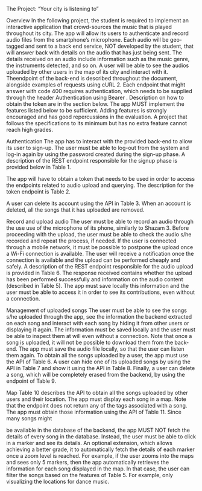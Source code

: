 The Project: “Your city is listening to”

Overview
In the following project, the student is required to implement an interactive application that crowd-sources the music that is played throughout its city. 
The app will allow its users to authenticate and record audio files from the smartphone’s microphone. Each audio will be geo-tagged and sent to a back
end service, NOT developed by the student, that will answer back with details on the audio that has just being sent. The details received on an audio include
information such as the music genre, the instruments detected, and so on. A user will be able to see the audios uploaded by other users in the map of its city
and interact with it. Theendpoint of the back-end is described throughout the document, alongside examples of requests using cURL 2. Each endpoint that might answer with code
400 requires authentication, which needs to be supplied through the header Authentication using Bearer <token>. Description on how to obtain the
token are in the section below. The app MUST implement the features listed below to be sufficient. Adding features is strongly encouraged and has good
repercussions in the evaluation. A project that follows the specifications to its minimum but has no extra feature cannot reach high grades.

Authentication
The app has to interact with the provided back-end to allow its user to sign-up.
The user must be able to log-out from the system and log-in again by using the
password created during the sign-up phase. A description of the REST endpoint
responsible for the signup phase is provided below in Table 1.

The app will have to obtain a token that needs to be used in order to access
the endpoints related to audio upload and querying. The description for the
token endpoint is Table 2.

A user can delete its account using the API in Table 3. When an account is
deleted, all the songs that it has uploaded are removed.

 Record and upload audio
 The user must be able to record an audio through the use use of the microphone
 of its phone, similarly to Shazam 3. Before proceeding with the upload, the
 user must be able to check the audio s/he recorded and repeat the process, if
 needed. If the user is connected through a mobile network, it must be possible
 to postpone the upload once a Wi-Fi connection is available. The user will
 receive a notification once the connection is available and the upload can be
 performed cheaply and safely. A description of the REST endpoint responsible
 for the audio upload is provided in Table 6. 
 The response received contains whether the upload has been performed
 successfully and information on the audio content (described in Table 5). The
 app must save locally this information and the user must be able to access it in
 order to see its contributions, even without a connection.

 Management of uploaded songs
 The user must be able to see the songs s/he uploaded through the app, see the
 information the backend extracted on each song and interact with each song
 by hiding it from other users or displaying it again. The information must be
 saved locally and the user must be able to inspect them at will even without
 a connection. Note that once a song is uploaded, it will not be possible to
 download them from the back-end. The app must save the audio file locally, so
 that the user can listen them again. To obtain all the songs uploaded by a user,
 the app must use the API of Table 6.
 A user can hide one of its uploaded songs by using the API in Table 7 and
 show it using the API in Table 8.
 Finally, a user can delete a song, which will be completely erased from the
 backend, by using the endpoint of Table 9.

  Map
 Table 10 describes the API to obtain all the songs uploaded by other users
 and their location. The app must display each song in a map. Note that the
 endpoint does not return any of the tags associated with a song. The app must
 obtain those information using the API of Table 11. Since many songs might


 be available in the database of the backend, the app MUST NOT fetch the
 details of every song in the database. Instead, the user must be able to click in
 a marker and see its details. An optional extension, which allows achieving a
 better grade, it to automatically fetch the details of each marker once a zoom
 level is reached. For example, if the user zooms into the maps and sees only
 5 markers, then the app automatically retrieves the information for each song
 displayed in the map. In that case, the user can filter the songs based on the
 features of Table 5. For example, only visualizing the locations for dance music.


 
